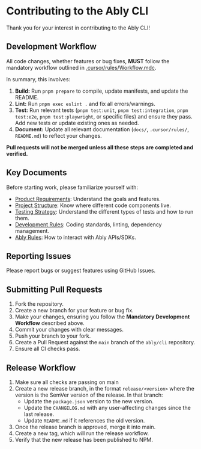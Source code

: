 # Contributing to the Ably CLI

Thank you for your interest in contributing to the Ably CLI!

## Development Workflow

All code changes, whether features or bug fixes, **MUST** follow the mandatory workflow outlined in [.cursor/rules/Workflow.mdc](mdc:.cursor/rules/Workflow.mdc).

In summary, this involves:

1.  **Build:** Run `pnpm prepare` to compile, update manifests, and update the README.
2.  **Lint:** Run `pnpm exec eslint .` and fix all errors/warnings.
3.  **Test:** Run relevant tests (`pnpm test:unit`, `pnpm test:integration`, `pnpm test:e2e`, `pnpm test:playwright`, or specific files) and ensure they pass. Add new tests or update existing ones as needed.
4.  **Document:** Update all relevant documentation (`docs/`, `.cursor/rules/`, `README.md`) to reflect your changes.

**Pull requests will not be merged unless all these steps are completed and verified.**

## Key Documents

Before starting work, please familiarize yourself with:

*   [Product Requirements](./docs/Product-Requirements.md): Understand the goals and features.
*   [Project Structure](./docs/Project-Structure.md): Know where different code components live.
*   [Testing Strategy](./docs/Testing.md): Understand the different types of tests and how to run them.
*   [Development Rules](mdc:.cursor/rules/Development.mdc): Coding standards, linting, dependency management.
*   [Ably Rules](mdc:.cursor/rules/Ably.mdc): How to interact with Ably APIs/SDKs.

## Reporting Issues

Please report bugs or suggest features using GitHub Issues.

## Submitting Pull Requests

1.  Fork the repository.
2.  Create a new branch for your feature or bug fix.
3.  Make your changes, ensuring you follow the **Mandatory Development Workflow** described above.
4.  Commit your changes with clear messages.
5.  Push your branch to your fork.
6.  Create a Pull Request against the `main` branch of the `ably/cli` repository.
7.  Ensure all CI checks pass.


## Release Workflow

1. Make sure all checks are passing on main
2. Create a new release branch, in the format `release/<version>` where the version is the SemVer version of the release. In that branch:
    - Update the `package.json` version to the new version.
    - Update the `CHANGELOG.md` with any user-affecting changes since the last release.
    - Update `README.md` if it references the old version.
3. Once the release branch is approved, merge it into main.
4. Create a new tag, which will run the release workflow.
5. Verify that the new release has been published to NPM.
